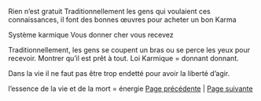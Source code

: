 Rien n’est gratuit
Traditionnellement les gens qui voulaient ces connaissances, il font des bonnes œuvres pour acheter un bon Karma

Système karmique 
Vous donner cher vous recevez

Traditionnellement, les gens se coupent un bras ou se perce les yeux pour recevoir. Montrer qu’il est prêt à tout. Loi Karmique = donnant donnant. 

Dans la vie il ne faut pas être trop endetté pour avoir la liberté d’agir. 

l’essence de la vie et de la mort = énergie
[Page précédente](2024-02-18-08.md) | [Page suivante](2024-02-18-10.md)